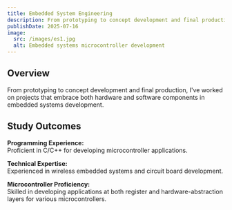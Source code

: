 ```yaml
---
title: Embedded System Engineering
description: From prototyping to concept development and final production, I've worked on projects that embrace hardware and software components.
publishDate: 2025-07-16
image:
  src: /images/es1.jpg
  alt: Embedded systems microcontroller development
---
```


## Overview

From prototyping to concept development and final production, I've worked on projects that embrace both hardware and software components in embedded systems development.

## Study Outcomes

**Programming Experience:**  
Proficient in C/C++ for developing microcontroller applications.

**Technical Expertise:**  
Experienced in wireless embedded systems and circuit board development.

**Microcontroller Proficiency:**  
Skilled in developing applications at both register and hardware-abstraction layers for various microcontrollers.